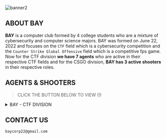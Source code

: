<p align="center">

![banner2](https://user-images.githubusercontent.com/70703371/190202431-0d290b4a-e26e-41d9-983d-7643280f0712.png)

</p>

## ABOUT BAY

**BAY** is a computer club formed by 4 college students who are a mixture of cybersecurity and computer science majors. BAY was formed on June 22, 2022 and focuses on the `CTF` field which is a cybersecurity competition and the `Counter Strike Global Offensive` field which is a competitive fps game. Now for the CTF division **we have 7 agents** who are active in their respective CTF fields and for the CSGO division, **BAY has 3 active shooters** in their respective roles.



## AGENTS & SHOOTERS

> CLICK THE BUTTON BELOW TO VIEW (!)
<details>
<summary> BAY - CTF DIVISION </summary>
<br>

|USERNAME|HELD STREAM|Profession(s)|
|:------:|:---------:|:--------:|
|[jon-brandy](https://github.com/jon-brandy)|Web Exploitation - Forensic - Binary Exploitation|College Student - Researcher|
|[Q](https://github.com/tkxldk)|Cryptography - Forensic|College Student - Designer|
|[RioFerdinand25](https://github.com/RioFerdinand25)|Forensic|College Student|
|[Antonyous10](https://github.com/Antonyous10)|Cryptography|College Student|
|[PlasmaRing](https://github.com/PlasmaRing)|Reverse Engineering - Cryptography|College Student - Entrepreneur|
|[stephanchandra](https://github.com/stephanchandra)|Binary Exploitation|College Student - Mentor|
|[SSV132](https://github.com/SSV132)|Forensic - Reverse Engineering|College Student - Web Developer|


<summary> BAY - CSGO DIVISION </summary>
<br>

|USERNAME|ROLES|
|:------:|:---------:|
|[jon-brandy](https://github.com/jon-brandy)|IGL - AWPer|
|[RioFerdinand25](https://github.com/RioFerdinand25)|AWPer - Lurker|
|[PlasmaRing](https://github.com/PlasmaRing)|Entry Fragger - Support|


</details>

## CONTACT US

```
baycorp22@gmail.com
```
